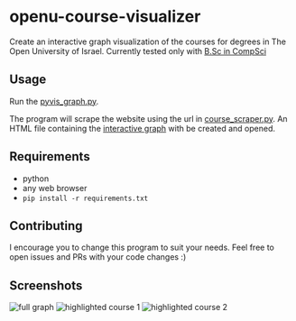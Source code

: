 # openu-course-visualizer
Create an interactive graph visualization of the courses for degrees in The Open University of Israel. 
Currently tested only with [B.Sc in CompSci](https://academic.openu.ac.il/CS/computer/program/AF.aspx?version=108)

## Usage
Run the [pyvis_graph.py](/pyvis_graph.py).

The program will scrape the website using the url in [course_scraper.py](/course_scraper.py#L11).
An HTML file containing the [interactive graph](https://pyvis.readthedocs.io/en/latest/tutorial.html) with be created and opened. 

## Requirements
 * python
 * any web browser
 * `pip install -r requirements.txt`

## Contributing
I encourage you to change this program to suit your needs. Feel free to open issues and PRs with your code changes :)

## Screenshots
![full graph](https://github.com/DarkMetalMouse/openu-course-visualizer/assets/51059131/304942d2-8347-4862-a927-165fb3f208b0)
![highlighted course 1](https://github.com/DarkMetalMouse/openu-course-visualizer/assets/51059131/fc5c5f3e-da5c-49ab-9901-e063ee8663f1)
![highlighted course 2](https://github.com/DarkMetalMouse/openu-course-visualizer/assets/51059131/bbcc13d6-195c-4b3e-aad6-f17268e9320d)

